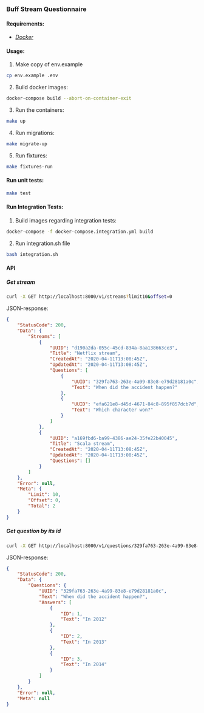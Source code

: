 ### Buff Stream Questionnaire


#### Requirements:
- *[Docker](https://docs.docker.com/)*


#### Usage:

1. Make copy of env.example
 ```bash
 cp env.example .env
 ```

2. Build docker images:
```bash
docker-compose build --abort-on-container-exit
```

3. Run the containers:
```bash
make up
```

4. Run migrations:
```bash
make migrate-up
```

5. Run fixtures:
```bash
make fixtures-run
```


#### Run unit tests:
```bash
make test
```

#### Run Integration Tests:
1. Build images regarding integration tests:
```bash
docker-compose -f docker-compose.integration.yml build
```

2. Run integration.sh file
```bash
bash integration.sh
```

#### API

##### Get stream
```bash
curl -X GET http://localhost:8000/v1/streams?limit10&offset=0
```

JSON-response:
```json
{
    "StatusCode": 200,
    "Data": {
        "Streams": [
            {
                "UUID": "d190a2da-055c-45cd-834a-8aa138663ce3",
                "Title": "Netflix stream",
                "CreatedAt": "2020-04-11T13:08:45Z",
                "UpdatedAt": "2020-04-11T13:08:45Z",
                "Questions": [
                    {
                        "UUID": "329fa763-263e-4a99-83e8-e79d28181a0c",
                        "Text": "When did the accident happen?"
                    },
                    {
                        "UUID": "efa621e8-d45d-4671-84c8-895f857dcb7d",
                        "Text": "Which character won?"
                    }
                ]
            },
            {
                "UUID": "a169fbd6-ba99-4386-ae24-35fe22b40045",
                "Title": "Scala stream",
                "CreatedAt": "2020-04-11T13:08:45Z",
                "UpdatedAt": "2020-04-11T13:08:45Z",
                "Questions": []
            }
        ]
    },
    "Error": null,
    "Meta": {
        "Limit": 10,
        "Offset": 0,
        "Total": 2
    }
}
```

##### Get question by its id
```bash
curl -X GET http://localhost:8000/v1/questions/329fa763-263e-4a99-83e8-e79d28181a0c
```

JSON-response:
```json
{
    "StatusCode": 200,
    "Data": {
        "Questions": {
            "UUID": "329fa763-263e-4a99-83e8-e79d28181a0c",
            "Text": "When did the accident happen?",
            "Answers": [
                {
                    "ID": 1,
                    "Text": "In 2012"
                },
                {
                    "ID": 2,
                    "Text": "In 2013"
                },
                {
                    "ID": 3,
                    "Text": "In 2014"
                }
            ]
        }
    },
    "Error": null,
    "Meta": null
}
```